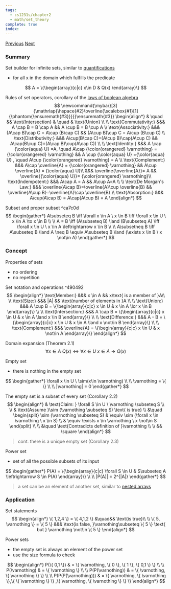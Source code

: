 ```yaml
---
tags:
  - cs1231s/chapter2
  - math/set_theory
complete: true
index:
---
```

[Previous](/labyrinth/notes/math/cs1231s/proof_by_induction)   [Next](/labyrinth/notes/math/cs1231s/n-ary_relations)

### Summary
Set builder for infinite sets, similar to [quantifications](/labyrinth/notes/math/cs1231s/quantifications)
- for all x in the domain which fulfills the predicate

$$
A = \{\begin{array}{c|c} x\in D & Q(x) \end{array}\}
$$

Rules of set operators, corollary of the [laws of boolean algebra](/labyrinth/notes/math/cs1231s/propositions#^fad79a)
$$
\newcommand{\mybar}[3]{\mathrlap{\hspace{#2}\overline{\scalebox{#1}[1]{\phantom{\ensuremath{#3}}}}}\ensuremath{#3}}
\begin{align*}
& \quad && \text{Intersection} & \quad & \text{Union} \\
\\
\text{Commutativity:} &&& A \cap B = B \cap A && A \cup B = B \cup A \\
\text{Associativity:} &&& (A\cap B)\cap C = A\cap (B\cap C) && (A\cup B)\cup C = A\cup (B\cup C) \\
\text{Distributivity:} &&& A\cup(B\cap C)=(A\cup B)\cap(A\cup C) && A\cap(B\cup C)=(A\cap B)\cup(A\cap C)) \\
\\
\text{Identity:} &&& A \cap {\color{aqua} U} =A, \quad A\cap {\color{orangered} \varnothing} = {\color{orangered} \varnothing} && A \cup {\color{aqua} U} ={\color{aqua} U} , \quad A\cup {\color{orangered} \varnothing} = A \\
\text{Complement:} &&& A\cap \overline{A} = {\color{orangered} \varnothing} && A\cup \overline{A} = {\color{aqua} U}\\
&&& \overline{\overline{A}}= A && \overline{{\color{aqua} U}}= {\color{orangered} \varnothing}\\
\text{Indempotent:} &&& A\cap A = A && A\cup A=A \\
\\
\text{De Morgan's Law:} &&& \overline{A\cap B}=\overline{A}\cup \overline{B} && \overline{A\cup B}=\overline{A}\cap \overline{B} \\
\text{Absorption:} &&& A\cup(A\cap B) = A\cap(A\cup B) = A
\end{align*}
$$

Subset and proper subset ^ca7c0d
$$
\begin{gather*}
A\subseteq B \iff \forall x \in A \ x \in B \iff \forall x \in U \ x \in A \to x \in B \\
\\
A = B \iff (A\subseteq B) \land (B\subseteq A)  \iff \forall x \in U \ x \in A \leftrightarrow  x \in B \\
\\
A\subsetneq B \iff A\subseteq B \land A \neq B \equiv A\subseteq B \land (\exists x \in B \ x \not\in A)
\end{gather*}
$$

### Concept
Properties of sets
- no ordering
- no repetition

Set notation and operations ^490492
$$
\begin{align*}
\text{Member:} &&& x \in A && x\text{ is a member of }A\\
\\
\text{Size:} &&& |A| && \text{number of elements in }A \\
\\
\text{Union:} &&& A \cup B = \{\begin{array}{c|c} x \in U & x \in A \lor x \in B \end{array}\} \\
\\
\text{Intersection:} &&& A \cap B = \{\begin{array}{c|c} x \in U & x \in A \land x \in B \end{array}\} \\
\\
\text{Difference:} &&& A - B = \{\begin{array}{c|c} x \in U & x \in A \land x \not\in B \end{array}\} \\
\\
\text{Complement:} &&& \overline{A} = \{\begin{array}{c|c} x \in U & x \not\in A \end{array}\}
\end{align*}
$$

Domain expansion (Theorem 2.1)
$$
\forall x \in A \ Q(x) \leftrightarrow \forall x \in U \ x \in A \to Q(x)
$$

Empty set
- there is nothing in the empty set

$$
\begin{gather*}
\forall x \in U \ \sim(x\in \varnothing) \\
\\
\varnothing = \{  \} \\
\\
|\varnothing| = 0
\end{gather*}
$$

The empty set is a subset of every set (Corollary 2.2)
$$
\begin{align*}
& \text{Claim: } \forall S \in U \ \varnothing \subseteq S \\
\\
& \text{Assume }\sim (\varnothing \subseteq S) \text{ is true} \\
&\quad \begin{split}
\sim (\varnothing \subseteq S) & \equiv \sim (\forall x \in \varnothing \ x \in S) \\
& \equiv \exists x \in \varnothing \ x \not\in S
\end{split} \\
\\
&\quad \text{Contradicts definition of }\varnothing \\
\\
&& \square
\end{align*}
$$
> cont. there is a unique empty set (Corollary 2.3)

Power set
- set of all the possible subsets of its input

$$
\begin{gather*}
P(A) = \{\begin{array}{c|c} \forall S \in U & S\subseteq A \leftrightarrow S \in P(A) \end{array}\} \\
\\
|P(A)| = 2^{|A|}
\end{gather*}
$$
> a set can be an element of another set, similar to [nested arrays](/labyrinth/notes/cs/cs1101s/arrays#^0bd712)

### Application
Set statements
$$
\begin{align*}
\{ 1,2,4 \} = \{ 4,1,2 \} &\quad&& \text{is true}\\
\\
\{ 5, \varnothing \} = \{ 5 \} &&& \text{is false, }\varnothing\subseteq \{ 5 \} \text{ but } \varnothing \not\in \{ 5 \}
\end{align*}
$$

Power sets
- the empty set is always an element of the power set
- use the size formula to check

$$
\begin{align*}
P(\{ 0,1 \}) & = \{ \varnothing, \{ 0 \}, \{ 1 \}, \{ 0,1 \} \} \\
\\
P(\varnothing) & = \{ \varnothing \} \\
\\
P(P(\varnothing)) & = \{ \varnothing, \{ \varnothing \} \} \\
\\
P(P(P(\varnothing))) & = \{ \varnothing, \{ \varnothing \},\{ \{ \varnothing \} \} ,\{ \varnothing, \{ \varnothing \} \} \} 
\end{align*}
$$